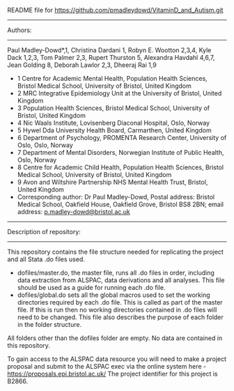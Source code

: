 README file for https://github.com/pmadleydowd/VitaminD_and_Autism.git


*******************************************************************************************
Authors: 
*******************************************************************************************
Paul Madley-Dowd*,1, Christina Dardani 1, Robyn E. Wootton 2,3,4, Kyle Dack 1,2,3, Tom Palmer 2,3, Rupert Thurston 5, Alexandra Havdahl 4,6,7, Jean Golding 8, Deborah Lawlor 2,3, Dheeraj Rai 1,9

* 1 Centre for Academic Mental Health, Population Health Sciences, Bristol Medical School, University of Bristol, United Kingdom
* 2 MRC Integrative Epidemiology Unit at the University of Bristol, United Kingdom
* 3 Population Health Sciences, Bristol Medical School, University of Bristol, United Kingdom
* 4 Nic Waals Institute, Lovisenberg Diaconal Hospital, Oslo, Norway
* 5 Hywel Dda University Health Board, Carmarthen, United Kingdom
* 6 Department of Psychology, PROMENTA Research Center, University of Oslo, Oslo, Norway
* 7 Department of Mental Disorders, Norwegian Institute of Public Health, Oslo, Norway
* 8 Centre for Academic Child Health, Population Health Sciences, Bristol Medical School, University of Bristol, United Kingdom
* 9 Avon and Wiltshire Partnership NHS Mental Health Trust, Bristol, United Kingdom
* Corresponding author: Dr Paul Madley-Dowd, Postal address: Bristol Medical School, Oakfield House, Oakfield Grove, Bristol BS8 2BN; email address: p.madley-dowd@bristol.ac.uk 


*******************************************************************************************
Description of repository:  
*******************************************************************************************
This repository contains the file structure needed for replicating the project and all Stata .do files used. 
* dofiles/master.do, the master file, runs all .do files in order, including data extraction from ALSPAC, data derivations and all analyses. This file should be used as a guide for running each .do file. 
* dofiles/global.do sets all the global macros used to set the working directories required by each .do file. This is called as part of the master file. If this is run then no working directories contained in .do files will need to be changed. This file also describes the purpose of each folder in the folder structure. 

All folders other than the dofiles folder are empty. No data are contained in this repository. 

To gain access to the ALSPAC data resource you will need to make a project proposal and submit to the ALSPAC exec via the online system here - https://proposals.epi.bristol.ac.uk/ 
The project identifier for this project is B2866.
